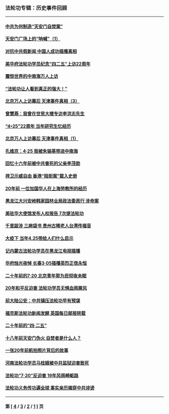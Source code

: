### 法轮功专辑：历史事件回顾
---
#### [中共为何制造“天安门自焚案”](../../pages/nf5793/n13183270.md?11180430) 
#### [天安门广场上的“呐喊”（1）](../../pages/nf5793/n13105277.md?11180430) 
#### [对抗中共假新闻 中国人成功插播真相](../../pages/nf5793/n12910618.md?11180430) 
#### [美华府法轮功学员纪念“四二五”上访22周年](../../pages/nf5793/n12904445.md?11180430) 
#### [震惊世界的中南海万人上访](../../pages/nf5793/n12903976.md?11180430) 
#### [“法轮功让人看到真正的强大！”](../../pages/nf5793/n12903195.md?11180430) 
#### [北京万人上访幕后 天津事件真相（3）](../../pages/nf5793/n12902807.md?11180430) 
#### [曾慧燕：我曾在世贸大楼专访李洪志先生](../../pages/nf5793/n12898729.md?11180430) 
#### [“4•25”22周年 当年研究生忆经历](../../pages/nf5793/n12894152.md?11180430) 
#### [北京万人上访幕后 天津事件真相（1）](../../pages/nf5793/n12885174.md?11180430) 
#### [孔维京：4·25 我被朱镕基带进中南海](../../pages/nf5793/n12864987.md?11180430) 
#### [回忆十六年前被中共害死的父亲李茂勋](../../pages/nf5793/n12880270.md?11180430) 
#### [捍卫示威自由 香港“阻街案”载入史册](../../pages/nf5793/n12811245.md?11180430) 
#### [20年前 一位加国华人在上海劳教所的经历](../../pages/nf5793/n12707932.md?11180430) 
#### [黑龙江大兴安岭韩家园林业局政法委恶行 涉命案](../../pages/nf5793/n12622815.md?11180430) 
#### [美驻华大使馆发布人权报告 7次提法轮功](../../pages/nf5793/n12520541.md?11180430) 
#### [千里跋涉 三麻袋书 贵州古稀老人台湾传福音](../../pages/nf5793/n12198750.md?11180430) 
#### [大疫下 当年4.25带给人们什么启示](../../pages/nf5793/n12058565.md?11180430) 
#### [记内蒙古法轮功学员在黑龙江电视插播](../../pages/nf5793/n11699194.md?11180430) 
#### [华府烛光夜悼 长春3·05插播英烈正信永恒](../../pages/nf5793/n11397432.md?11180430) 
#### [二十年前的7·20 北京青年郭为民彻夜未眠](../../pages/nf5793/n11354195.md?11180430) 
#### [20年和平反迫害 法轮功学员无惧血雨腥风](../../pages/nf5793/n11348279.md?11180430) 
#### [前大陆公安：中共镇压法轮功早有预谋](../../pages/nf5793/n11352168.md?11180430) 
#### [福克斯法轮功新闻发酵  英国每日邮报转载](../../pages/nf5793/n11285952.md?11180430) 
#### [二十年前的“四·二五”](../../pages/nf5793/n11207639.md?11180430) 
#### [十八年前天安门伪火 自焚者是什么人？](../../pages/nf5793/n10996556.md?11180430) 
#### [一张20年前航拍照片背后的故事](../../pages/nf5793/n10693797.md?11180430) 
#### [河南法轮功学员马桂娥被中共监狱迫害致死](../../pages/nf5793/n10684974.md?11180430) 
#### [法轮功“7‧20”反迫害 19年风雨崎岖路](../../pages/nf5793/n10570834.md?11180430) 
#### [法轮功义务传功遍全球 事实亲历揭穿中共诽谤](../../pages/nf5793/n10581061.md?11180430) 

---
#### 第 [ [4](./4.md?11180430) / [3](./3.md?11180430) / [2](./2.md?11180430) / [1](./1.md?11180430) ] 页
